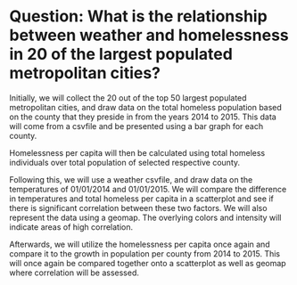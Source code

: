 # Question: What is the relationship between weather and homelessness in 20 of the largest populated metropolitan cities?

Initially, we will collect the 20 out of the top 50 largest populated metropolitan cities, and draw data on the total homeless population based on the county that they preside in from the years 2014 to 2015. This data will come from a csvfile and be presented using a bar graph for each county.

Homelessness per capita will then be calculated using total homeless individuals over total population of selected respective county.

Following this, we will use a weather csvfile, and draw data on the temperatures of 01/01/2014 and 01/01/2015. We will compare the difference in temperatures and total homeless per capita in a scatterplot and see if there is significant correlation between these two factors. We will also represent the data using a geomap. The overlying colors and intensity will indicate areas of high correlation.

Afterwards, we will utilize the homelessness per capita once again and compare it to the growth in population per county from 2014 to 2015. This will once again be compared together onto a scatterplot as well as geomap where correlation will be assessed.
